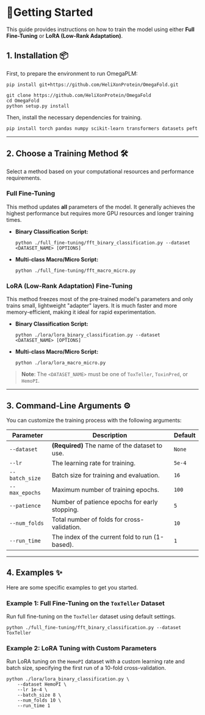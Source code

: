 # 🚀Getting Started

This guide provides instructions on how to train the model using either **Full Fine-Tuning** or **LoRA (Low-Rank Adaptation)**.

## 1. Installation 📦

First, to prepare the environment to run OmegaPLM:

```
pip install git+https://github.com/HeliXonProtein/OmegaFold.git

git clone https://github.com/HeliXonProtein/OmegaFold
cd OmegaFold
python setup.py install
```
Then, install the necessary dependencies for training.
```
pip install torch pandas numpy scikit-learn transformers datasets peft
```

------

## 2. Choose a Training Method 🛠️

Select a method based on your computational resources and performance requirements.

### Full Fine-Tuning

This method updates **all** parameters of the model. It generally achieves the highest performance but requires more GPU resources and longer training times.

- **Binary Classification Script:**

  ```
  python ./full_fine-tuning/fft_binary_classification.py --dataset <DATASET_NAME> [OPTIONS]
  ```

- **Multi-class Macro/Micro Script:**

  ```
  python ./full_fine-tuning/fft_macro_micro.py
  ```

### LoRA (Low-Rank Adaptation) Fine-Tuning

This method freezes most of the pre-trained model's parameters and only trains small, lightweight "adapter" layers. It is much faster and more memory-efficient, making it ideal for rapid experimentation.

- **Binary Classification Script:**

  ```
  python ./lora/lora_binary_classification.py --dataset <DATASET_NAME> [OPTIONS]
  ```

- **Multi-class Macro/Micro Script:**

  ```
  python ./lora/lora_macro_micro.py
  ```

> **Note**: The `<DATASET_NAME>` must be one of `ToxTeller`, `ToxinPred`, or `HemoPI`.

------

## 3. Command-Line Arguments ⚙️

You can customize the training process with the following arguments:

| Parameter      | Description                                     | Default |
| -------------- | ----------------------------------------------- | ------- |
| `--dataset`    | **(Required)** The name of the dataset to use.  | `None`  |
| `--lr`         | The learning rate for training.                 | `5e-4`  |
| `--batch_size` | Batch size for training and evaluation.         | `16`    |
| `--max_epochs` | Maximum number of training epochs.              | `100`   |
| `--patience`   | Number of patience epochs for early stopping.   | `5`     |
| `--num_folds`  | Total number of folds for cross-validation.     | `10`    |
| `--run_time`   | The index of the current fold to run (1-based). | `1`     |

------

## 4. Examples ✨

Here are some specific examples to get you started.

### Example 1: Full Fine-Tuning on the `ToxTeller` Dataset

Run full fine-tuning on the `ToxTeller` dataset using default settings.

```
python ./full_fine-tuning/fft_binary_classification.py --dataset ToxTeller
```

### Example 2: LoRA Tuning with Custom Parameters

Run LoRA tuning on the `HemoPI` dataset with a custom learning rate and batch size, specifying the first run of a 10-fold cross-validation.

```
python ./lora/lora_binary_classification.py \
    --dataset HemoPI \
    --lr 1e-4 \
    --batch_size 8 \
    --num_folds 10 \
    --run_time 1
```
